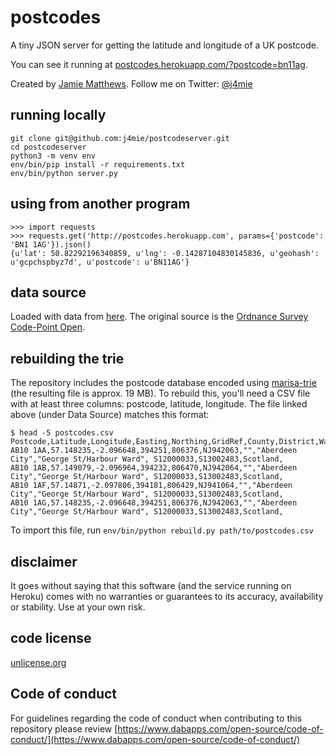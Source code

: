 postcodes
=========

A tiny JSON server for getting the latitude and longitude of a UK postcode.

You can see it running at [postcodes.herokuapp.com/?postcode=bn11ag](http://postcodes.herokuapp.com/?postcode=bn11ag).

Created by [Jamie Matthews](http://dabapps.com/community/people/jamie-matthews/). Follow me on Twitter: [@j4mie](https://twitter.com/j4mie)

running locally
---------------

    git clone git@github.com:j4mie/postcodeserver.git
    cd postcodeserver
    python3 -m venv env
    env/bin/pip install -r requirements.txt
    env/bin/python server.py

using from another program
--------------------------

```pycon
>>> import requests
>>> requests.get('http://postcodes.herokuapp.com', params={'postcode': 'BN1 1AG'}).json()
{u'lat': 50.82292196340859, u'lng': -0.14287104830145836, u'geohash': u'gcpchspbyz7d', u'postcode': u'BN11AG'}
```

data source
-----------

Loaded with data from [here](http://www.doogal.co.uk/UKPostcodes.php). The original source is the [Ordnance Survey Code-Point Open](http://www.ordnancesurvey.co.uk/oswebsite/products/code-point-open/).

rebuilding the trie
-------------------

The repository includes the postcode database encoded using [marisa-trie](https://github.com/kmike/marisa-trie) (the resulting file is approx. 19 MB). To rebuild this, you'll need a CSV file with at least three columns: postcode, latitude, longitude. The file linked above (under Data Source) matches this format:

    $ head -5 postcodes.csv 
    Postcode,Latitude,Longitude,Easting,Northing,GridRef,County,District,Ward,DistrictCode,WardCode,Country,CountyCode
    AB10 1AA,57.148235,-2.096648,394251,806376,NJ942063,"","Aberdeen City","George St/Harbour Ward", S12000033,S13002483,Scotland,
    AB10 1AB,57.149079,-2.096964,394232,806470,NJ942064,"","Aberdeen City","George St/Harbour Ward", S12000033,S13002483,Scotland,
    AB10 1AF,57.14871,-2.097806,394181,806429,NJ941064,"","Aberdeen City","George St/Harbour Ward", S12000033,S13002483,Scotland,
    AB10 1AG,57.148235,-2.096648,394251,806376,NJ942063,"","Aberdeen City","George St/Harbour Ward", S12000033,S13002483,Scotland,

To import this file, run `env/bin/python rebuild.py path/to/postcodes.csv`

disclaimer
----------

It goes without saying that this software (and the service running on Heroku) comes with no warranties or guarantees to its accuracy, availability or stability. Use at your own risk.

code license
------------

[unlicense.org](http://unlicense.org/)

## Code of conduct

For guidelines regarding the code of conduct when contributing to this repository please review [https://www.dabapps.com/open-source/code-of-conduct/](https://www.dabapps.com/open-source/code-of-conduct/)

